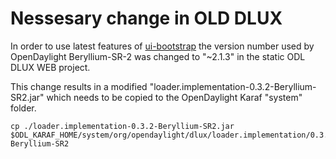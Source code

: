 # Nessesary change in OLD DLUX

In order to use latest features of [ui-bootstrap](https://angular-ui.github.io/bootstrap/) the version number used by OpenDaylight Beryllium-SR-2 was changed to  "~2.1.3" in the static ODL DLUX WEB project.

This change results in a modified "loader.implementation-0.3.2-Beryllium-SR2.jar" which needs to be copied to the OpenDaylight Karaf "system" folder.
```
cp ./loader.implementation-0.3.2-Beryllium-SR2.jar $ODL_KARAF_HOME/system/org/opendaylight/dlux/loader.implementation/0.3.2-Beryllium-SR2
```


